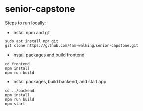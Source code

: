 # senior-capstone

Steps to run locally:
- Install npm and git
```
sudo apt install npm git
git clone https://github.com/4am-walking/senior-capstone.git
```
- Install packages and build frontend
```
cd frontend
npm install
npm run build
```
- Install packages, build backend, and start app
```
cd ../backend
npm install
npm run build
npm start
```

